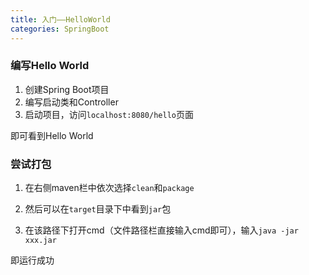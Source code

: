 ```yaml
---
title: 入门——HelloWorld
categories: SpringBoot
---
```


### 编写Hello World

1. 创建Spring Boot项目
2. 编写启动类和Controller
3. 启动项目，访问`localhost:8080/hello`页面

即可看到Hello World

### 尝试打包

1. 在右侧maven栏中依次选择`clean`和`package`

2. 然后可以在`target`目录下中看到`jar`包

3. 在该路径下打开cmd（文件路径栏直接输入cmd即可），输入`java -jar xxx.jar`

即运行成功

